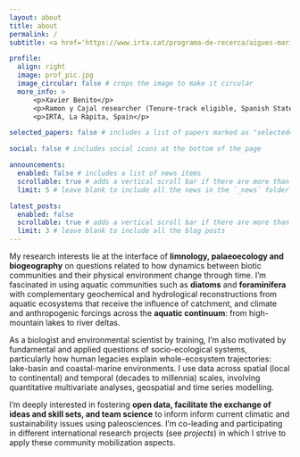 ```yaml
---
layout: about
title: about
permalink: /
subtitle: <a href='https://www.irta.cat/programa-de-recerca/aigues-marines-i-continentals/'>Affiliations</a>. Marine and Continental Waters Program, Institute of Agrifood Research and Technology (IRTA), Spain.

profile:
  align: right
  image: prof_pic.jpg
  image_circular: false # crops the image to make it circular
  more_info: >
      <p>Xavier Benito</p>
      <p>Ramon y Cajal researcher (Tenure-track eligible, Spanish State Research Agency</p>
      <p>IRTA, La Ràpita, Spain</p>

selected_papers: false # includes a list of papers marked as "selected={true}"

social: false # includes social icons at the bottom of the page

announcements:
  enabled: false # includes a list of news items
  scrollable: true # adds a vertical scroll bar if there are more than 3 news items
  limit: 5 # leave blank to include all the news in the `_news` folder

latest_posts:
  enabled: false
  scrollable: true # adds a vertical scroll bar if there are more than 3 new posts items
  limit: 3 # leave blank to include all the blog posts
---
```


My research interests lie at the interface of **limnology, palaeoecology and biogeography** on questions related to how dynamics between biotic communities and their physical environment change through time. I’m fascinated in using aquatic communities such as **diatoms** and **foraminifera** with complementary geochemical and hydrological reconstructions from aquatic ecosystems that receive the influence of catchment, and climate and anthropogenic forcings across the **aquatic continuum**: from high-mountain lakes to river deltas.

As a biologist and environmental scientist by training, I’m also motivated by fundamental and applied questions of socio-ecological systems, particularly how human legacies explain whole-ecosystem trajectories: lake-basin and coastal-marine environments. I use data across spatial (local to continental) and temporal (decades to millennia) scales, involving quantitative multivariate analyses, geospatial and time series modelling.

I’m deeply interested in fostering **open data, facilitate the exchange of ideas and skill sets, and team science** to inform inform current climatic and sustainability issues using paleosciences. I’m co-leading and participating in different international research projects (see *projects*) in which I strive to apply these community mobilization aspects.
